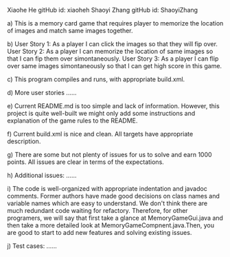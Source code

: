 Xiaohe He 		 gitHub id: xiaoheh
Shaoyi Zhang     gitHub id: ShaoyiZhang

a) This is a memory card game that requires player to memorize the location of images and match same images together.

b) User Story 1: As a player I can click the images so that they will fip over.
User Story 2: As a player I can memorize the location of same images so that I can fip them over simontaneously.
User Story 3: As a player I can flip over same images simontaneously so that I can get high score in this game.

c) This program compiles and runs, with appropriate build.xml.

d) More user stories ......

e) Current README.md is too simple and lack of information. However, this project is quite well-built we might only add some instructions and explanation of the game rules to the README.

f) Current build.xml is nice and clean. All targets have appropriate description.

g) There are some but not plenty of issues for us to solve and earn 1000 points. All issues are clear in terms of the expectations.

h) Additional issues: ......

i) The code is well-organized with appropriate indentation and javadoc comments. Former authors have made good decisions on class names and variable names which are easy to understand. We don't think there are much redundant code waiting for refactory. Therefore, for other programers, we will say that first take a glance at MemoryGameGui.java and then take a more detailed look at MemoryGameCompnent.java.Then, you are good to start to add new features and solving existing issues.

j) Test cases: ......